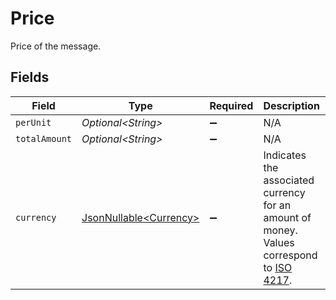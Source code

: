 # Price

Price of the message.


## Fields

| Field                                                                                                                              | Type                                                                                                                               | Required                                                                                                                           | Description                                                                                                                        | Example                                                                                                                            |
| ---------------------------------------------------------------------------------------------------------------------------------- | ---------------------------------------------------------------------------------------------------------------------------------- | ---------------------------------------------------------------------------------------------------------------------------------- | ---------------------------------------------------------------------------------------------------------------------------------- | ---------------------------------------------------------------------------------------------------------------------------------- |
| `perUnit`                                                                                                                          | *Optional\<String>*                                                                                                                | :heavy_minus_sign:                                                                                                                 | N/A                                                                                                                                | 0.01                                                                                                                               |
| `totalAmount`                                                                                                                      | *Optional\<String>*                                                                                                                | :heavy_minus_sign:                                                                                                                 | N/A                                                                                                                                | 0.01                                                                                                                               |
| `currency`                                                                                                                         | [JsonNullable\<Currency>](../../models/components/Currency.md)                                                                     | :heavy_minus_sign:                                                                                                                 | Indicates the associated currency for an amount of money. Values correspond to [ISO 4217](https://en.wikipedia.org/wiki/ISO_4217). | USD                                                                                                                                |